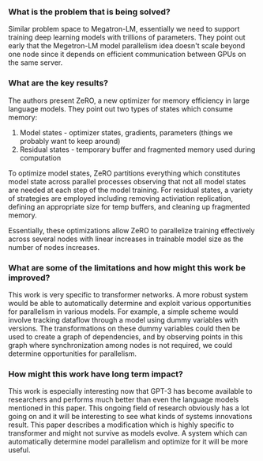 ### What is the problem that is being solved?

Similar problem space to Megatron-LM, essentially we need to support training deep learning models with trillions of parameters. They point out early that the Megetron-LM model parallelism idea doesn't scale beyond one node since it depends on efficient communication between GPUs on the same server.

### What are the key results?

The authors present ZeRO, a new optimizer for memory efficiency in large language models. They point out two types of states which consume memory:

1. Model states - optimizer states, gradients, parameters (things we probably want to keep around)
2. Residual states - temporary buffer and fragmented memory used during computation

To optimize model states, ZeRO partitions everything which constitutes model state across parallel processes observing that not all model states are needed at each step of the model training. For residual states, a variety of strategies are employed including removing activiation replication, defining an appropriate size for temp buffers, and cleaning up fragmented memory.

Essentially, these optimizations allow ZeRO to parallelize training effectively across several nodes with linear increases in trainable model size as the number of nodes increases.

### What are some of the limitations and how might this work be improved?

This work is very specific to transformer networks. A more robust system would be able to automatically determine and exploit various opportunities for parallelism in various models. For example, a simple scheme would involve tracking dataflow through a model using dummy variables with versions. The transformations on these dummy variables could then be used to create a graph of dependencies, and by observing points in this graph where synchronization among nodes is not required, we could determine opportunities for parallelism.

### How might this work have long term impact?

This work is especially interesting now that GPT-3 has become available to researchers and performs much better than even the language models mentioned in this paper. This ongoing field of research obviously has a lot going on and it will be interesting to see what kinds of systems innovations result. This paper describes a modification which is highly specific to transformer and might not survive as models evolve. A system which can automatically determine model parallelism and optimize for it will be more useful.